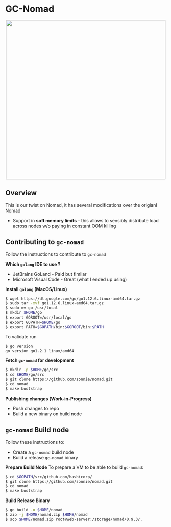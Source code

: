 GC-Nomad
=========

<p align="center" style="text-align:center;">
  <img src="https://cdn.rawgit.com/hashicorp/nomad/master/website/source/assets/images/logo-text.svg" width="500" />
</p>

Overview
-------------------------------

This is our twist on Nomad, it has several modifications over the origianl Nomad

* Support in **soft memory limits** - this allows to sensibly distribute load across nodes w/o paying in constant OOM killing

Contributing to `gc-nomad`
--------------------------
Follow the instructions to contribute to `gc-nomad`

**Which `golang` IDE to use ?**
- JetBrains GoLand - Paid but fimilar
- Microsoft Visual Code - Great (what I ended up using)

**Install `golang` (MacOS/Linux)**
```sh
$ wget https://dl.google.com/go/go1.12.6.linux-amd64.tar.gz
$ sudo tar -xvf go1.12.6.linux-amd64.tar.gz
$ sudo mv go /usr/local
$ mkdir $HOME/go
$ export GOROOT=/usr/local/go
$ export GOPATH=$HOME/go
$ export PATH=$GOPATH/bin:$GOROOT/bin:$PATH
```
To validate run
```sh
$ go version
go version go1.2.1 linux/amd64
```

**Fetch `gc-nomad` for development**
```sh
$ mkdir -p $HOME/go/src
$ cd $HOME/go/src
$ git clone https://github.com/zonnie/nomad.git
$ cd nomad
$ make bootstrap
```

**Publishing changes (Work-in-Progress)**
- Push changes to repo
- Build a new binary on build node


`gc-nomad` Build node
---------------------
Follow these instructions to:
- Create a `gc-nomad` build node
- Build a release `gc-nomad` binary

**Prepare Build Node**
To prepare a VM to be able to build `gc-nomad`:
```sh
$ cd $GOPATH/src/github.com/hashicorp/
$ git clone https://github.com/zonnie/nomad.git
$ cd nomad
$ make bootstrap
```

**Build Release Binary**
```sh
$ go build -o $HOME/nomad
$ zip -j $HOME/nomad.zip $HOME/nomad
$ scp $HOME/nomad.zip root@web-server:/storage/nomad/0.9.3/.
```
